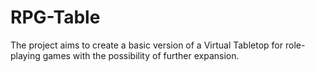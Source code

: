 # RPG-Table
The project aims to create a basic version of a Virtual Tabletop for role-playing games with the possibility of further expansion.
